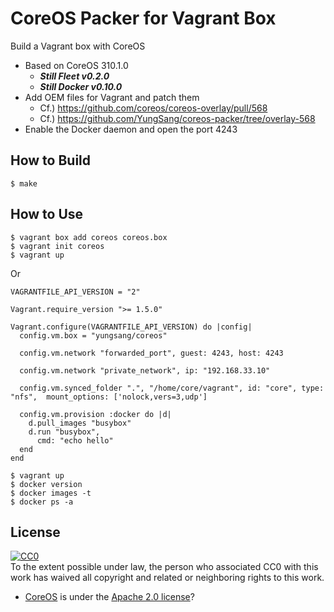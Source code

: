 # CoreOS Packer for Vagrant Box

Build a Vagrant box with CoreOS

- Based on CoreOS 310.1.0
    - ***Still Fleet v0.2.0***
    - ***Still Docker v0.10.0***
- Add OEM files for Vagrant and patch them
    - Cf.) https://github.com/coreos/coreos-overlay/pull/568
    - Cf.) https://github.com/YungSang/coreos-packer/tree/overlay-568
- Enable the Docker daemon and open the port 4243

## How to Build

```
$ make
```

## How to Use

```
$ vagrant box add coreos coreos.box
$ vagrant init coreos
$ vagrant up
```

Or

```
VAGRANTFILE_API_VERSION = "2"

Vagrant.require_version ">= 1.5.0"

Vagrant.configure(VAGRANTFILE_API_VERSION) do |config|
  config.vm.box = "yungsang/coreos"

  config.vm.network "forwarded_port", guest: 4243, host: 4243

  config.vm.network "private_network", ip: "192.168.33.10"

  config.vm.synced_folder ".", "/home/core/vagrant", id: "core", type: "nfs",  mount_options: ['nolock,vers=3,udp']

  config.vm.provision :docker do |d|
    d.pull_images "busybox"
    d.run "busybox",
      cmd: "echo hello"
  end
end
```

```
$ vagrant up
$ docker version
$ docker images -t
$ docker ps -a
```

## License

[![CC0](http://i.creativecommons.org/p/zero/1.0/88x31.png)](http://creativecommons.org/publicdomain/zero/1.0/)  
To the extent possible under law, the person who associated CC0 with this work has waived all copyright and related or neighboring rights to this work.

- [CoreOS](https://coreos.com/) is under the [Apache 2.0 license](http://www.apache.org/licenses/LICENSE-2.0)?
